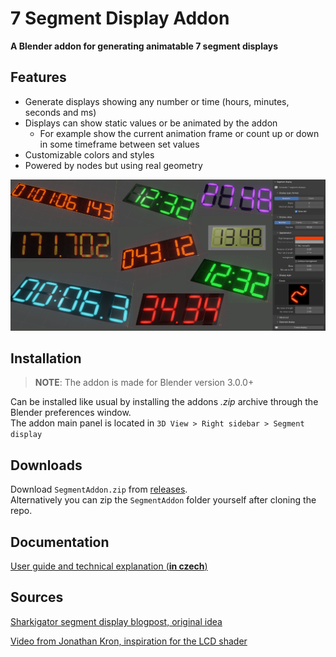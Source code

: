 # 7 Segment Display Addon
**A Blender addon for generating animatable 7 segment displays**

## Features

- Generate displays showing any number or time (hours, minutes, seconds and ms)
- Displays can show static values or be animated by the addon
  - For example show the current animation frame or count up or down in some timeframe between set values
- Customizable colors and styles
- Powered by nodes but using real geometry

![](images/segment_cover.png)

## Installation

> **NOTE**: The addon is made for Blender version 3.0.0+

Can be installed like usual by installing the addons _.zip_ archive through the Blender preferences window.  
The addon main panel is located in `3D View > Right sidebar > Segment display`

## Downloads

Download `SegmentAddon.zip` from [releases](https://github.com/xDUDSSx/segment-display-blender-addon/releases).  
Alternatively you can zip the `SegmentAddon` folder yourself after cloning the repo.

## Documentation

[User guide and technical explanation (**in czech**)](documentation_czech.adoc)

## Sources

[Sharkigator segment display blogpost, original idea](https://sharkigator.wordpress.com/2016/01/15/7-segment-display-tutorial)

[Video from Jonathan Kron, inspiration for the LCD shader](https://www.youtube.com/watch?v=fJ1WBx3kJaQ)
